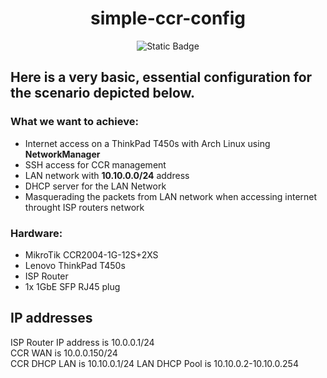 <div align="center">
  
# simple-ccr-config
![Static Badge](https://img.shields.io/badge/RouterOS-gray?style=for-the-badge&logo=mikrotik&logoColor=white&logoSize=auto)
</div>

## Here is a very basic, essential configuration for the scenario depicted below.

### What we want to achieve:
- Internet access on a ThinkPad T450s with Arch Linux using **NetworkManager**
- SSH access for CCR management
- LAN network with **10.10.0.0/24** address
- DHCP server for the LAN Network
- Masquerading the packets from LAN network when accessing internet throught ISP routers network 

### Hardware:
- MikroTik CCR2004-1G-12S+2XS
- Lenovo ThinkPad T450s
- ISP Router
- 1x 1GbE SFP RJ45 plug

## IP addresses
ISP Router IP address is 10.0.0.1/24  
CCR WAN is 10.0.0.150/24  
CCR DHCP LAN is 10.10.0.1/24
LAN DHCP Pool is 10.10.0.2-10.10.0.254
